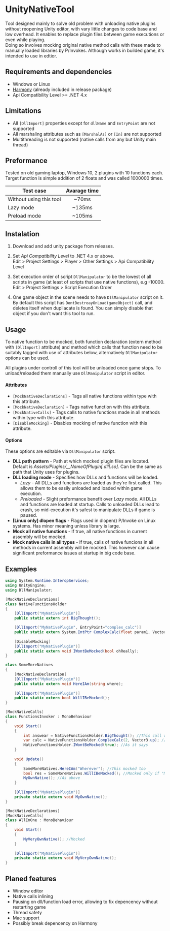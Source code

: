 # UnityNativeTool
Tool designed mainly to solve old problem with unloading native plugins without reopening Unity editor, with vary little changes to code base and low overhead. It enables to replace plugin files between game executions or even while playing.  
Doing so involves mocking original native method calls with these made to manually loaded libraries by P/Invokes. Although works in builded game, it's intended to use in edtior.

## Requirements and dependencies
- Windows or Linux
- [Harmony](https://github.com/pardeike/Harmony) (already included in release package)
- Api Compatibility Level >= .NET 4.x

## Limitations
- All `[DllImport]` properties except for `dllName` and `EntryPoint` are not supported
- All marshaling attributes such as `[MarshalAs]` or `[In]` are not supported
- Multithreading is not supported (native calls from any but Unity main thread)

## Preformance
Tested on old gaming laptop, Windows 10, 2 plugins with 10 functions each. Target function is simple addition of 2 floats and was called 1000000 times.

| Test case | Avarage time |
| --- |:---:|
| Without using this tool | ~70ms |
| Lazy mode | ~135ms |
| Preload mode | ~105ms |

## Instalation
1. Download and add unity package from releases.

2. Set _Api Compatibility Level_ to .NET 4.x or above.  
   Edit > Project Settings > Player > Other Settings > Api Compatibility Level

3. Set execution order of script `DllManipulator` to be the lowest of all scripts in game (at least of scripts that use native functions), e.g -10000.  
   Edit > Project Settings > Script Execution Order

4. One game object in the scene needs to have `DllManipulator` script on it. By default this script has `DontDestroayOnLoad(gameObject)` call, and deletes itself when dupliacate is found. You can simply disable that object if you don't want this tool to run.

## Usage
To native function to be mocked, both function declaration (extern method with `[DllImport]` attribute) and method which calls that function need to be suitably tagged with use of attributes below, alternatively `DllManipulator` options can be used. 

All plugins under controll of this tool will be unloaded once game stops. To unload/reloaded them manually use `DllManipulator` script in editor.

#### __Attributes__
  * `[MockNativeDeclarations]` - Tags all native functions within type with this attribute.
  * `[MockNativeDeclaration]` - Tags native function with this attribute.
  * `[MockNativeCalls]` - Tags calls to native functions made in all methods within type with this attribute.
  * `[DisableMocking]` - Disables mocking of native function with this attribute.
  
#### __Options__
These options are editable via `DllManipulator` script.
  * __DLL path pattern__ - Path at which mocked plugin files are located. Default is *Assets/Plugins/\__NameOfPlugin[.dll|.so]*. Can be the same as path that Unity uses for plugins.
  * __DLL loading mode__ - Specifies how DLLs and functions will be loaded.
    + _Lazy_ - All DLLs and functions are loaded as they're first called. This allows them to be easily unloaded and loaded within game execution.
    + _Preloaded_ - Slight preformance benefit over _Lazy_ mode. All DLLs and functions are loaded at startup. Calls to unloaded DLLs lead to crash, so mid-execution it's safest to manipulate DLLs if game is paused.
  * __[Linux only] dlopen flags__ - Flags used in dlopen() P/Invoke on Linux systems. Has minor meaning unless library is large.
  * __Mock all native functions__ - If true, all native functions in current assembly will be mocked.
  * __Mock native calls in all types__ - If true, calls of native funcions in all methods in current assembly will be mocked. This however can cause significant preformance issues at startup in big code base.
  
## Examples

```C#
using System.Runtime.InteropServices;
using UnityEngine;
using DllManipulator;

[MockNativeDeclarations]
class NativeFunctionsHolder
{
    [DllImport("MyNativePlugin")]
    public static extern int BigThought();

    [DllImport("MyNativePlugin", EntryPoint="complex_calc")]
    public static extern System.IntPtr ComplexCalc(float param1, Vector3 param2);
    
    [DisableMocking]
    [DllImport("MyNativePlugin")]
    public static extern void IWontBeMocked(bool ohReally);
}

class SomeMoreNatives
{
    [MockNativeDeclaration]
    [DllImport("MyNativePlugin")]
    public static extern void HereIAm(string where);
    
    [DllImport("MyNativePlugin")]
    public static extern bool WillIBeMocked();
}

[MockNativeCalls]
class FunctionsInvoker : MonoBehaviour
{
    void Start()
    {
        int answear = NativeFunctionsHolder.BigThought(); //This call will be mocked
        var calc = NativeFunctionsHolder.ComplexCalc(2, Vector3.up); //So will this
        NativeFunctionsHolder.IWontBeMocked(true); //As it says
    }
    
    void Update()
    {
        SomeMoreNatives.HereIAm("Wherever"); //This mocked too
        bool res = SomeMoreNatives.WillIBeMocked(); //Mocked only if "Mock all native functions" option is true
        MyOwnNative(); //As above
    }
    
    [DllImport("MyNativePlugin")]
    private static extern void MyOwnNative();
}

[MockNativeDeclarations]
[MockNativeCalls]
class AllInOne : MonoBehaviour
{
    void Start()
    {
        MyVeryOwnNative(); //Mocked
    }
  
    [DllImport("MyNativePlugin")]
    private static extern void MyVeryOwnNative();
}
```

## Planed features
- Window editor
- Native calls inlining
- Pausing on dll/function load error, allowing to fix depencency without restarting game
- Thread safety
- Mac support
- Possibly break depencency on Harmony
